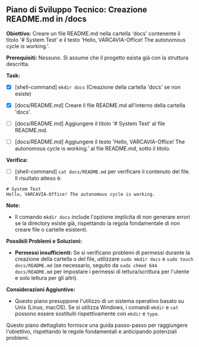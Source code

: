 ## Piano di Sviluppo Tecnico: Creazione README.md in /docs

**Obiettivo:** Creare un file README.md nella cartella 'docs' contenente il titolo '# System Test' e il testo 'Hello, VARCAVIA-Office! The autonomous cycle is working.'.

**Prerequisiti:** Nessuno. Si assume che il progetto esista già con la struttura descritta.

**Task:**

- [x] [shell-command] `mkdir docs` (Creazione della cartella 'docs' se non esiste)
- [x] [docs/README.md] Creare il file README.md all'interno della cartella 'docs'.
- [ ] [docs/README.md] Aggiungere il titolo '# System Test' al file README.md.
- [ ] [docs/README.md] Aggiungere il testo 'Hello, VARCAVIA-Office! The autonomous cycle is working.' al file README.md, sotto il titolo.


**Verifica:**

- [ ] [shell-command] `cat docs/README.md` per verificare il contenuto del file.  Il risultato atteso è:

```
# System Test
Hello, VARCAVIA-Office! The autonomous cycle is working.
```

**Note:**

* Il comando `mkdir docs` include l'opzione  implicita di non generare errori se la directory esiste già, rispettando la regola fondamentale di non creare file o cartelle esistenti.


**Possibili Problemi e Soluzioni:**

* **Permessi insufficienti:** Se si verificano problemi di permessi durante la creazione della cartella o del file, utilizzare `sudo mkdir docs` e `sudo touch docs/README.md` (se necessario, seguito da `sudo chmod 644 docs/README.md` per impostare i permessi di lettura/scrittura per l'utente e solo lettura per gli altri).


**Considerazioni Aggiuntive:**

* Questo piano presuppone l'utilizzo di un sistema operativo basato su Unix (Linux, macOS).  Se si utilizza Windows, i comandi `mkdir` e `cat` possono essere sostituiti rispettivamente con `mkdir` e `type`.


Questo piano dettagliato fornisce una guida passo-passo per raggiungere l'obiettivo, rispettando le regole fondamentali e anticipando potenziali problemi.
